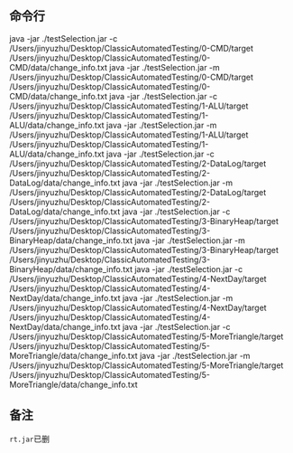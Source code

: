 ## 命令行

java -jar ./testSelection.jar -c /Users/jinyuzhu/Desktop/ClassicAutomatedTesting/0-CMD/target /Users/jinyuzhu/Desktop/ClassicAutomatedTesting/0-CMD/data/change_info.txt
java -jar ./testSelection.jar -m /Users/jinyuzhu/Desktop/ClassicAutomatedTesting/0-CMD/target /Users/jinyuzhu/Desktop/ClassicAutomatedTesting/0-CMD/data/change_info.txt
java -jar ./testSelection.jar -c /Users/jinyuzhu/Desktop/ClassicAutomatedTesting/1-ALU/target /Users/jinyuzhu/Desktop/ClassicAutomatedTesting/1-ALU/data/change_info.txt
java -jar ./testSelection.jar -m /Users/jinyuzhu/Desktop/ClassicAutomatedTesting/1-ALU/target /Users/jinyuzhu/Desktop/ClassicAutomatedTesting/1-ALU/data/change_info.txt
java -jar ./testSelection.jar -c /Users/jinyuzhu/Desktop/ClassicAutomatedTesting/2-DataLog/target /Users/jinyuzhu/Desktop/ClassicAutomatedTesting/2-DataLog/data/change_info.txt
java -jar ./testSelection.jar -m /Users/jinyuzhu/Desktop/ClassicAutomatedTesting/2-DataLog/target /Users/jinyuzhu/Desktop/ClassicAutomatedTesting/2-DataLog/data/change_info.txt
java -jar ./testSelection.jar -c /Users/jinyuzhu/Desktop/ClassicAutomatedTesting/3-BinaryHeap/target /Users/jinyuzhu/Desktop/ClassicAutomatedTesting/3-BinaryHeap/data/change_info.txt
java -jar ./testSelection.jar -m /Users/jinyuzhu/Desktop/ClassicAutomatedTesting/3-BinaryHeap/target /Users/jinyuzhu/Desktop/ClassicAutomatedTesting/3-BinaryHeap/data/change_info.txt
java -jar ./testSelection.jar -c /Users/jinyuzhu/Desktop/ClassicAutomatedTesting/4-NextDay/target /Users/jinyuzhu/Desktop/ClassicAutomatedTesting/4-NextDay/data/change_info.txt
java -jar ./testSelection.jar -m /Users/jinyuzhu/Desktop/ClassicAutomatedTesting/4-NextDay/target /Users/jinyuzhu/Desktop/ClassicAutomatedTesting/4-NextDay/data/change_info.txt
java -jar ./testSelection.jar -c /Users/jinyuzhu/Desktop/ClassicAutomatedTesting/5-MoreTriangle/target /Users/jinyuzhu/Desktop/ClassicAutomatedTesting/5-MoreTriangle/data/change_info.txt
java -jar ./testSelection.jar -m /Users/jinyuzhu/Desktop/ClassicAutomatedTesting/5-MoreTriangle/target /Users/jinyuzhu/Desktop/ClassicAutomatedTesting/5-MoreTriangle/data/change_info.txt

## 备注

`rt.jar`已删